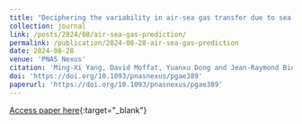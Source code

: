 ```yaml
---
title: "Deciphering the variability in air-sea gas transfer due to sea state and wind history"
collection: journal
link: /posts/2024/08/air-sea-gas-prediction/
permalink: /publication/2024-08-28-air-sea-gas-prediction
date: 2024-08-28
venue: 'PNAS Nexus'
citation: 'Ming-Xi Yang, David Moffat, Yuanxu Dong and Jean-Raymond Bidlot &quot;Deciphering the variability in air-sea gas transfer due to sea state and wind history.&quot; PNAS Nexus, pgae389. September 2024'
doi: 'https://doi.org/10.1093/pnasnexus/pgae389'
paperurl: 'https://doi.org/10.1093/pnasnexus/pgae389'
---
```

[Access paper here](https://doi.org/10.1093/pnasnexus/pgae389){:target="_blank"}

